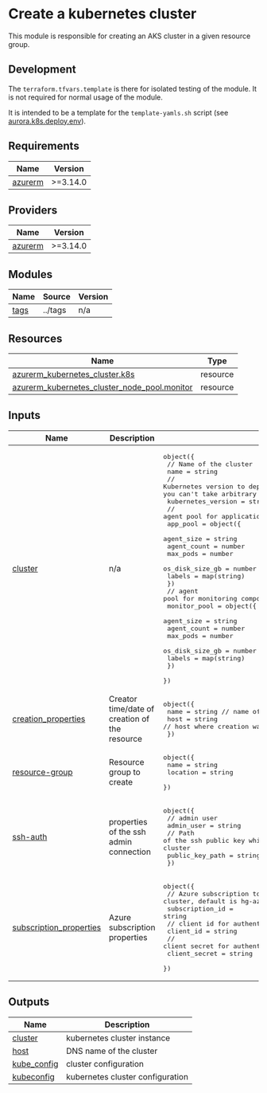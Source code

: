 <!-- markdownlint-disable MD033 -->
# Create a kubernetes cluster

This module is responsible for creating an AKS cluster in a given resource group.

## Development

The `terraform.tfvars.template` is there for isolated testing of the module. It is not required
for normal usage of the module.

It is intended to be a template for the `template-yamls.sh` script
(see [aurora.k8s.deploy.env](ssh://git@gitlab.haufedev.systems:2222/aurora/infrastructure/aurora.k8s.deploy.env)).

<!-- BEGIN_TF_DOCS -->
## Requirements

| Name | Version |
|------|---------|
| <a name="requirement_azurerm"></a> [azurerm](#requirement\_azurerm) | >=3.14.0 |

## Providers

| Name | Version |
|------|---------|
| <a name="provider_azurerm"></a> [azurerm](#provider\_azurerm) | >=3.14.0 |

## Modules

| Name | Source | Version |
|------|--------|---------|
| <a name="module_tags"></a> [tags](#module\_tags) | ../tags | n/a |

## Resources

| Name | Type |
|------|------|
| [azurerm_kubernetes_cluster.k8s](https://registry.terraform.io/providers/hashicorp/azurerm/latest/docs/resources/kubernetes_cluster) | resource |
| [azurerm_kubernetes_cluster_node_pool.monitor](https://registry.terraform.io/providers/hashicorp/azurerm/latest/docs/resources/kubernetes_cluster_node_pool) | resource |

## Inputs

| Name | Description | Type | Default | Required |
|------|-------------|------|---------|:--------:|
| <a name="input_cluster"></a> [cluster](#input\_cluster) | n/a | <pre>object({<br>    // Name of the cluster<br>    name = string<br>    // Kubernetes version to deploy. Note: the values are restricted by AKS, you can't take arbitrary values<br>    kubernetes_version = string<br>    // agent pool for application components<br>    app_pool = object({<br>      agent_size      = string<br>      agent_count     = number<br>      max_pods        = number<br>      os_disk_size_gb = number<br>      labels          = map(string)<br>    })<br>    // agent pool for monitoring components<br>    monitor_pool = object({<br>      agent_size      = string<br>      agent_count     = number<br>      max_pods        = number<br>      os_disk_size_gb = number<br>      labels          = map(string)<br>    })<br>  })</pre> | n/a | yes |
| <a name="input_creation_properties"></a> [creation\_properties](#input\_creation\_properties) | Creator time/date of creation of the resource | <pre>object({<br>    name = string // name of creator<br>    host = string // host where creation was started<br>  })</pre> | `null` | no |
| <a name="input_resource-group"></a> [resource-group](#input\_resource-group) | Resource group to create | <pre>object({<br>    name     = string<br>    location = string<br>  })</pre> | n/a | yes |
| <a name="input_ssh-auth"></a> [ssh-auth](#input\_ssh-auth) | properties of the ssh admin connection | <pre>object({<br>    // admin user<br>    admin_user = string<br>    // Path of the ssh public key which will be stored in authorized_keys on the cluster<br>    public_key_path = string<br>  })</pre> | n/a | yes |
| <a name="input_subscription_properties"></a> [subscription\_properties](#input\_subscription\_properties) | Azure subscription properties | <pre>object({<br>    // Azure subscription to use for creating the cluster, default is hg-az-ppi-idesk-Non-Prod<br>    subscription_id = string<br>    // client id for authentication<br>    client_id = string<br>    // client secret for authentication<br>    client_secret = string<br>  })</pre> | n/a | yes |

## Outputs

| Name | Description |
|------|-------------|
| <a name="output_cluster"></a> [cluster](#output\_cluster) | kubernetes cluster instance |
| <a name="output_host"></a> [host](#output\_host) | DNS name of the cluster |
| <a name="output_kube_config"></a> [kube\_config](#output\_kube\_config) | cluster configuration |
| <a name="output_kubeconfig"></a> [kubeconfig](#output\_kubeconfig) | kubernetes cluster configuration |
<!-- END_TF_DOCS -->
